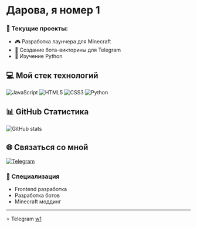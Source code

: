 # Дарова, я номер 1

### 🔭 Текущие проекты:
- 🎮 Разработка лаунчера для Minecraft
- 🤖 Создание бота-викторины для Telegram
- 🐍 Изучение Python

## 💻 Мой стек технологий
![JavaScript](https://img.shields.io/badge/JavaScript-F7DF1E?style=for-the-badge&logo=javascript&logoColor=black)
![HTML5](https://img.shields.io/badge/HTML5-E34F26?style=for-the-badge&logo=html5&logoColor=white)
![CSS3](https://img.shields.io/badge/CSS3-1572B6?style=for-the-badge&logo=css3&logoColor=white)
![Python](https://img.shields.io/badge/Python-3776AB?style=for-the-badge&logo=python&logoColor=white)

## 📊 GitHub Статистика
![GitHub stats](https://github-readme-stats.vercel.app/api?username=w1-w1-w1-w1&show_icons=true&theme=tokyonight)

## 🌐 Связаться со мной
[![Telegram](https://img.shields.io/badge/Telegram-2CA5E0?style=for-the-badge&logo=telegram&logoColor=white)](https://t.me/w1_w1_w1_w1)

### 🎯 Специализация
- Frontend разработка
- Разработка ботов
- Minecraft моддинг

---
⭐️ Telegram [w1](https://t.me/w1_w1_w1_w1)

